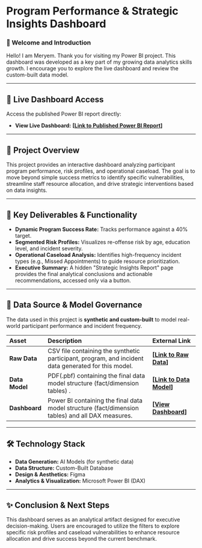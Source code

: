 # Program Performance & Strategic Insights Dashboard

### 👋 Welcome and Introduction

Hello! I am Meryem. Thank you for visiting my Power BI project. This dashboard was developed as a key part of my growing data analytics skills growth. I encourage you to explore the live dashboard and review the custom-built data model.

---

## 🔗 Live Dashboard Access

Access the published Power BI report directly:

* **View Live Dashboard:** **[[Link to Published Power BI Report](https://app.powerbi.com/view?r=eyJrIjoiMDA0OTI5MDItZGYzYi00YTljLTgxODgtNTlhY2FjZDJiNTA5IiwidCI6IjAwMjgyOGQ1LTBiYTMtNDJmZi1hMWFkLWFlMzUwMWU5YTliMiIsImMiOjJ9)]**
---

## 📝 Project Overview

This project provides an interactive dashboard analyzing participant program performance, risk profiles, and operational caseload. The goal is to move beyond simple success metrics to identify specific vulnerabilities, streamline staff resource allocation, and drive strategic interventions based on data insights.

---

## 🔑 Key Deliverables & Functionality

* **Dynamic Program Success Rate:** Tracks performance against a 40% target.
* **Segmented Risk Profiles:** Visualizes re-offense risk by age, education level, and incident severity.
* **Operational Caseload Analysis:** Identifies high-frequency incident types (e.g., Missed Appointments) to guide resource prioritization.
* **Executive Summary:** A hidden "Strategic Insights Report" page provides the final analytical conclusions and actionable recommendations, accessed only via a button.

---

## 💾 Data Source & Model Governance

The data used in this project is **synthetic and custom-built** to model real-world participant performance and incident frequency.

| Asset | Description | External Link |
| :--- | :--- | :--- |
| **Raw Data** | CSV file containing the synthetic participant, program, and incident data generated for this model. | **[[Link to Raw Data](https://github.com/MeryemCiftciAly/Work_Share/tree/404bab0695efae05914f18711af106db63580449/Powerbi/Dashboards/Program_Performance/Dataset/Raw_Data)]** |
| **Data Model** | PDF(.pbf) containing the final data model structure (fact/dimension tables) . | **[[Link to Data Model](https://github.com/MeryemCiftciAly/Work_Share/tree/0d6a349ade2701a8df29df4d16bcdf48b02393ab/Powerbi/Dashboards/Program_Performance/Documentation)]** |
| **Dashboard** | Power BI containing the final data model structure (fact/dimension tables) and all DAX measures. | **[[View Dashboard](https://app.powerbi.com/view?r=eyJrIjoiMDA0OTI5MDItZGYzYi00YTljLTgxODgtNTlhY2FjZDJiNTA5IiwidCI6IjAwMjgyOGQ1LTBiYTMtNDJmZi1hMWFkLWFlMzUwMWU5YTliMiIsImMiOjJ9)]** |

---

## 🛠️ Technology Stack

* **Data Generation:** AI Models (for synthetic data)
* **Data Structure:** Custom-Built Database
* **Design & Aesthetics:** Figma
* **Analytics & Visualization:** Microsoft Power BI (DAX)

---

## ✨ Conclusion & Next Steps

This dashboard serves as an analytical artifact designed for executive decision-making. Users are encouraged to utilize the filters to explore specific risk profiles and caseload vulnerabilities to enhance resource allocation and drive success beyond the current benchmark.
